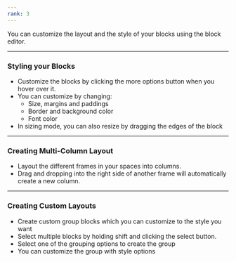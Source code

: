 ```yaml
---
rank: 3
---
```

You can customize the layout and the style of your blocks using the block editor.

---
### Styling your Blocks

 - Customize the blocks by clicking the more options button when you hover over it.
 - You can customize by changing:
	 - Size, margins and paddings
	 - Border and background color
	 - Font color
 - In sizing mode, you can also resize by dragging the edges of the block

---
### Creating Multi-Column Layout

- Layout the different frames in your spaces into columns. 
- Drag and dropping into the right side of another frame will automatically create a new column.

---
### Creating Custom Layouts

- Create custom group blocks which you can customize to the style you want
- Select multiple blocks by holding shift and clicking the select button.
- Select one of the grouping options to create the group
- You can customize the group with style options